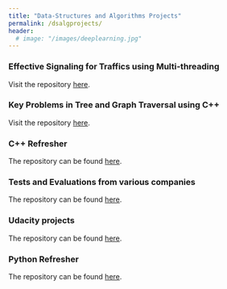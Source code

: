 ```yaml
---
title: "Data-Structures and Algorithms Projects"
permalink: /dsalgprojects/
header:
  # image: "/images/deeplearning.jpg"
---
```


### Effective Signaling for Traffics using Multi-threading
Visit the repository [here](https://github.com/mattsinbot/Multi-Threading-CPP).

### Key Problems in Tree and Graph Traversal using C++
Visit the repository [here](https://github.com/mattsinbot/Problems-CPP).

### C++ Refresher
The repository can be found [here](https://github.com/mattsinbot/Refresher-CPP).

### Tests and Evaluations from various companies
The repository can be found [here](https://github.com/mattsinbot/Company-Technical-Evaluations).

### Udacity projects
The repository can be found [here](https://github.com/mattsinbot/DataStructures-Algorithms).

### Python Refresher
The repository can be found [here](https://github.com/mattsinbot/Refresher-Python).
